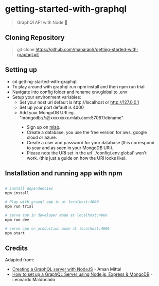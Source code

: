 # getting-started-with-graphql
> GraphQl API with Node 🚀

## Cloning Repository
> git clone https://github.com/manaraph/getting-started-with-graphql.git

## Setting up
- cd getting-started-with-graphql.
- To play around with graphql run npm install and then npm run trial
- Navigate into config folder and rename env.global to .env
- Setup your environment variables:
  - Set your host url default is http://localhost or http://127.0.0.1
  - Set up your port default is 4000
  - Add your MongoDB URI eg. "mongodb://<dbuser>:<dbpassword>@xxxxxxxx.mlab.com:57097/dbname"
    - Sign up on [mlab](https://mlab.com/).
    - Create a database, you use the free version for aws, google cloud or azure.
    - Create a user and password for your database (this correspond to your <dbuser> and <dbpassword> as seen in your MongoDB URI).
    - Please note the URI set in the url './config/.env.global' won't work. (this just a guide on how the URI looks like).

## Installation and running app with npm
``` bash

# install dependencies
npm install 

# Play with grapql app in at localhost:4000
npm run trial

# serve app in developer mode at localhost:4000
npm run dev

# serve app on production mode at localhost:4000
npm start

```

## Credits
Adapted from:
- [Creating a GraphQL server with NodeJS](https://medium.com/crowdbotics/creating-a-graphql-server-with-nodejs-ef9814a7e0e6) - Aman Mittal
- [How to set up a GraphQL Server using Node.js, Express & MongoDB](https://medium.com/free-code-camp/how-to-set-up-a-graphql-server-using-node-js-express-mongodb-52421b73f474) - Leonardo Maldonado
